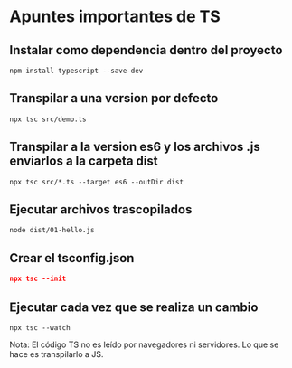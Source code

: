 # Apuntes importantes de TS

## Instalar como dependencia dentro del proyecto

```
npm install typescript --save-dev
```


## Transpilar a una version por defecto

```
npx tsc src/demo.ts
```

## Transpilar a la version es6 y los archivos .js enviarlos a la carpeta dist

```
npx tsc src/*.ts --target es6 --outDir dist
```

## Ejecutar archivos trascopilados


```
node dist/01-hello.js
```

## Crear el tsconfig.json

```json
npx tsc --init
```

## Ejecutar cada vez que se realiza un cambio

```
npx tsc --watch
```

Nota: El código TS no es leído por navegadores ni servidores. Lo que se hace es transpilarlo a JS.
